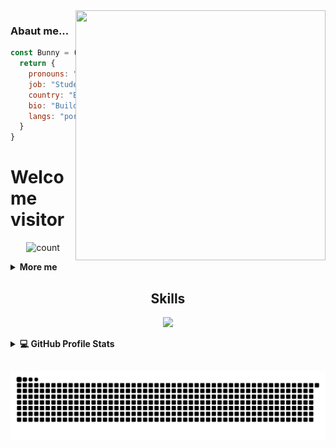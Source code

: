 <img src="https://count.getloli.com/get/@:BunnyGhost?theme=rule34" align="right" width="400" height="400">



### Abaut me...   
```js
const Bunny = () => {
  return {
    pronouns: "He" | "Him",
    job: "Student / ADM",
    country: "Brazil",
    bio: "Building, breaking, learning, and repeating 🔁",
    langs: "portuguese, english and russian"
  }
}
```

# Welcome visitor 
<p align="center">
  <img src="https://www.icegif.com/wp-content/uploads/2023/12/icegif-224.gif" style="max-width:100%; height:auto;" alt="count">
</p>


<details>
  <summary><b>More me</b></summary>
  <br>
  <table>
    <tr>
      
<td>
  <img src="https://media1.tenor.com/m/FqQImRtClkoAAAAC/vergonha.gif" alt="profile gif" width="352" height="464" style="width:352px;height:464px;object-fit:cover">
</td>
      <td style="padding-left: 15px; vertical-align: top;">
        <strong>🎯 Focus</strong><br>
        <ul>
          <li>Go to college: <strong>Computer Science</strong></li>
          <li>Studying at <strong>University</strong></li>
          <li>At least good with <strong>JavaScript, HTML, CSS, Python, Node.js, Bash</strong></li>
          <li>Studying design with <strong>Figma</strong></li>
          <li>Mainly focused on making <strong>WhatsApp Bots</strong></li>
        </ul>
        <a href="https://github.com/BunnyGhost">
          <img src="https://readme-typing-svg.herokuapp.com?font=Fira+Code&pause=1000&color=3A2CF7E1&center=true&vCenter=true&width=435&lines=Follow+me+" alt="Typing SVG">
        </a>
      </td>
    </tr>
  </table>
</details>



  <h2 align="center">Skills </h2>


<p align="center">
  <a href="https://skillicons.dev">
    <img src="https://skillicons.dev/icons?i=html,git,css,js,python" />
  </a>
</p>

<details> 
  <summary><b>💻 GitHub Profile Stats</b></summary>

<div align="center">
  <a href="https://github.com/BunnyGhost">
  <img height="180em" src="https://github-readme-stats.vercel.app/api?username=BunnyGhost&show_icons=true&theme=dracula&include_all_commits=true&count_private=true"/>
  <img height="180em" src="https://github-readme-stats.vercel.app/api/top-langs/?username=BunnyGhost&layout=compact&langs_count=7&theme=dracula"/>
</div>
  <br/>
</details>
   
  ##
 
<div> 
  
  ![Snake animation](https://github.com/BunnyGhost/BunnyGhost/blob/output/github-contribution-grid-snake.svg)
 
</div>
